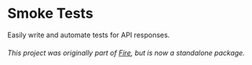 # Smoke Tests

Easily write and automate tests for API responses.

###### This project was originally part of [Fire](https://github.com/exactchange/fire), but is now a standalone package.

